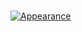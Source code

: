 ### 
[![Appearance](https://github.com/dada00321/gui_multiTabPages/assets/40861818/26ffec9a-612f-48e6-88b9-a3d4c8af1b42)](https://www.youtube.com/watch?v=h7n3nHXo5Zc)
